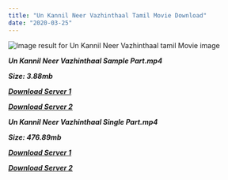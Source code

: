 ```yaml
---
title: "Un Kannil Neer Vazhinthaal Tamil Movie Download"
date: "2020-03-25"
---
```


![Image result for Un Kannil Neer Vazhinthaal tamil Movie image](https://upload.wikimedia.org/wikipedia/en/thumb/0/03/UnKannilNeerVazhindal.jpg/220px-UnKannilNeerVazhindal.jpg)

**_Un Kannil Neer Vazhinthaal Sample Part.mp4_**

**_Size: 3.88mb_**

**_[Download Server 1](http://b5.wetransfer.vip/files/{b8ae04a0e9ab0f9e64837bab03a252825878f388f00779843f60cec38aa445db}20Actor{b8ae04a0e9ab0f9e64837bab03a252825878f388f00779843f60cec38aa445db}20Hits{b8ae04a0e9ab0f9e64837bab03a252825878f388f00779843f60cec38aa445db}20Collection/Rajinikanth{b8ae04a0e9ab0f9e64837bab03a252825878f388f00779843f60cec38aa445db}20Movies{b8ae04a0e9ab0f9e64837bab03a252825878f388f00779843f60cec38aa445db}20Collection/Rajinikanth{b8ae04a0e9ab0f9e64837bab03a252825878f388f00779843f60cec38aa445db}20Classic{b8ae04a0e9ab0f9e64837bab03a252825878f388f00779843f60cec38aa445db}20Collection/Un{b8ae04a0e9ab0f9e64837bab03a252825878f388f00779843f60cec38aa445db}20Kannil{b8ae04a0e9ab0f9e64837bab03a252825878f388f00779843f60cec38aa445db}20Neer{b8ae04a0e9ab0f9e64837bab03a252825878f388f00779843f60cec38aa445db}20Vazhinthal{b8ae04a0e9ab0f9e64837bab03a252825878f388f00779843f60cec38aa445db}20(1985)/Un{b8ae04a0e9ab0f9e64837bab03a252825878f388f00779843f60cec38aa445db}20Kannil{b8ae04a0e9ab0f9e64837bab03a252825878f388f00779843f60cec38aa445db}20Neer{b8ae04a0e9ab0f9e64837bab03a252825878f388f00779843f60cec38aa445db}20Vazhinthal{b8ae04a0e9ab0f9e64837bab03a252825878f388f00779843f60cec38aa445db}20{b8ae04a0e9ab0f9e64837bab03a252825878f388f00779843f60cec38aa445db}20Sample{b8ae04a0e9ab0f9e64837bab03a252825878f388f00779843f60cec38aa445db}20HD.mp4)_**

**_[Download Server 2](http://b5.wetransfer.vip/files/{b8ae04a0e9ab0f9e64837bab03a252825878f388f00779843f60cec38aa445db}20Actor{b8ae04a0e9ab0f9e64837bab03a252825878f388f00779843f60cec38aa445db}20Hits{b8ae04a0e9ab0f9e64837bab03a252825878f388f00779843f60cec38aa445db}20Collection/Rajinikanth{b8ae04a0e9ab0f9e64837bab03a252825878f388f00779843f60cec38aa445db}20Movies{b8ae04a0e9ab0f9e64837bab03a252825878f388f00779843f60cec38aa445db}20Collection/Rajinikanth{b8ae04a0e9ab0f9e64837bab03a252825878f388f00779843f60cec38aa445db}20Classic{b8ae04a0e9ab0f9e64837bab03a252825878f388f00779843f60cec38aa445db}20Collection/Un{b8ae04a0e9ab0f9e64837bab03a252825878f388f00779843f60cec38aa445db}20Kannil{b8ae04a0e9ab0f9e64837bab03a252825878f388f00779843f60cec38aa445db}20Neer{b8ae04a0e9ab0f9e64837bab03a252825878f388f00779843f60cec38aa445db}20Vazhinthal{b8ae04a0e9ab0f9e64837bab03a252825878f388f00779843f60cec38aa445db}20(1985)/Un{b8ae04a0e9ab0f9e64837bab03a252825878f388f00779843f60cec38aa445db}20Kannil{b8ae04a0e9ab0f9e64837bab03a252825878f388f00779843f60cec38aa445db}20Neer{b8ae04a0e9ab0f9e64837bab03a252825878f388f00779843f60cec38aa445db}20Vazhinthal{b8ae04a0e9ab0f9e64837bab03a252825878f388f00779843f60cec38aa445db}20{b8ae04a0e9ab0f9e64837bab03a252825878f388f00779843f60cec38aa445db}20Sample{b8ae04a0e9ab0f9e64837bab03a252825878f388f00779843f60cec38aa445db}20HD.mp4)_**

**_Un Kannil Neer Vazhinthaal Single Part.mp4_**

**_Size: 476.89mb_**

**_[Download Server 1](http://b5.wetransfer.vip/files/{b8ae04a0e9ab0f9e64837bab03a252825878f388f00779843f60cec38aa445db}20Actor{b8ae04a0e9ab0f9e64837bab03a252825878f388f00779843f60cec38aa445db}20Hits{b8ae04a0e9ab0f9e64837bab03a252825878f388f00779843f60cec38aa445db}20Collection/Rajinikanth{b8ae04a0e9ab0f9e64837bab03a252825878f388f00779843f60cec38aa445db}20Movies{b8ae04a0e9ab0f9e64837bab03a252825878f388f00779843f60cec38aa445db}20Collection/Rajinikanth{b8ae04a0e9ab0f9e64837bab03a252825878f388f00779843f60cec38aa445db}20Classic{b8ae04a0e9ab0f9e64837bab03a252825878f388f00779843f60cec38aa445db}20Collection/Un{b8ae04a0e9ab0f9e64837bab03a252825878f388f00779843f60cec38aa445db}20Kannil{b8ae04a0e9ab0f9e64837bab03a252825878f388f00779843f60cec38aa445db}20Neer{b8ae04a0e9ab0f9e64837bab03a252825878f388f00779843f60cec38aa445db}20Vazhinthal{b8ae04a0e9ab0f9e64837bab03a252825878f388f00779843f60cec38aa445db}20(1985)/Un{b8ae04a0e9ab0f9e64837bab03a252825878f388f00779843f60cec38aa445db}20Kannil{b8ae04a0e9ab0f9e64837bab03a252825878f388f00779843f60cec38aa445db}20Neer{b8ae04a0e9ab0f9e64837bab03a252825878f388f00779843f60cec38aa445db}20Vazhinthal{b8ae04a0e9ab0f9e64837bab03a252825878f388f00779843f60cec38aa445db}20{b8ae04a0e9ab0f9e64837bab03a252825878f388f00779843f60cec38aa445db}20Single{b8ae04a0e9ab0f9e64837bab03a252825878f388f00779843f60cec38aa445db}20Part{b8ae04a0e9ab0f9e64837bab03a252825878f388f00779843f60cec38aa445db}20HD.mp4)_**

**_[Download Server 2](http://b5.wetransfer.vip/files/{b8ae04a0e9ab0f9e64837bab03a252825878f388f00779843f60cec38aa445db}20Actor{b8ae04a0e9ab0f9e64837bab03a252825878f388f00779843f60cec38aa445db}20Hits{b8ae04a0e9ab0f9e64837bab03a252825878f388f00779843f60cec38aa445db}20Collection/Rajinikanth{b8ae04a0e9ab0f9e64837bab03a252825878f388f00779843f60cec38aa445db}20Movies{b8ae04a0e9ab0f9e64837bab03a252825878f388f00779843f60cec38aa445db}20Collection/Rajinikanth{b8ae04a0e9ab0f9e64837bab03a252825878f388f00779843f60cec38aa445db}20Classic{b8ae04a0e9ab0f9e64837bab03a252825878f388f00779843f60cec38aa445db}20Collection/Un{b8ae04a0e9ab0f9e64837bab03a252825878f388f00779843f60cec38aa445db}20Kannil{b8ae04a0e9ab0f9e64837bab03a252825878f388f00779843f60cec38aa445db}20Neer{b8ae04a0e9ab0f9e64837bab03a252825878f388f00779843f60cec38aa445db}20Vazhinthal{b8ae04a0e9ab0f9e64837bab03a252825878f388f00779843f60cec38aa445db}20(1985)/Un{b8ae04a0e9ab0f9e64837bab03a252825878f388f00779843f60cec38aa445db}20Kannil{b8ae04a0e9ab0f9e64837bab03a252825878f388f00779843f60cec38aa445db}20Neer{b8ae04a0e9ab0f9e64837bab03a252825878f388f00779843f60cec38aa445db}20Vazhinthal{b8ae04a0e9ab0f9e64837bab03a252825878f388f00779843f60cec38aa445db}20{b8ae04a0e9ab0f9e64837bab03a252825878f388f00779843f60cec38aa445db}20Single{b8ae04a0e9ab0f9e64837bab03a252825878f388f00779843f60cec38aa445db}20Part{b8ae04a0e9ab0f9e64837bab03a252825878f388f00779843f60cec38aa445db}20HD.mp4)_**
